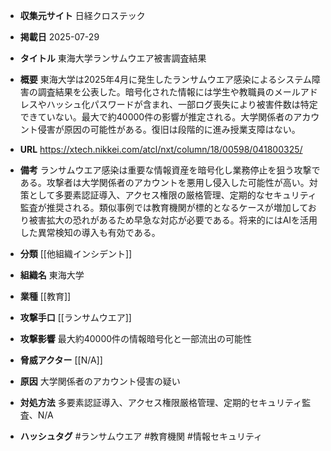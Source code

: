 - **収集元サイト**
日経クロステック

- **掲載日**
2025-07-29

- **タイトル**
東海大学ランサムウエア被害調査結果

- **概要**
東海大学は2025年4月に発生したランサムウエア感染によるシステム障害の調査結果を公表した。暗号化された情報には学生や教職員のメールアドレスやハッシュ化パスワードが含まれ、一部ログ喪失により被害件数は特定できていない。最大で約40000件の影響が推定される。大学関係者のアカウント侵害が原因の可能性がある。復旧は段階的に進み授業支障はない。

- **URL**
https://xtech.nikkei.com/atcl/nxt/column/18/00598/041800325/

- **備考**
ランサムウエア感染は重要な情報資産を暗号化し業務停止を狙う攻撃である。攻撃者は大学関係者のアカウントを悪用し侵入した可能性が高い。対策として多要素認証導入、アクセス権限の厳格管理、定期的なセキュリティ監査が推奨される。類似事例では教育機関が標的となるケースが増加しており被害拡大の恐れがあるため早急な対応が必要である。将来的にはAIを活用した異常検知の導入も有効である。

- **分類**
[[他組織インシデント]]

- **組織名**
東海大学

- **業種**
[[教育]]

- **攻撃手口**
[[ランサムウエア]]

- **攻撃影響**
最大約40000件の情報暗号化と一部流出の可能性

- **脅威アクター**
[[N/A]]

- **原因**
大学関係者のアカウント侵害の疑い

- **対処方法**
多要素認証導入、アクセス権限厳格管理、定期的セキュリティ監査、N/A

- **ハッシュタグ**
#ランサムウエア #教育機関 #情報セキュリティ

